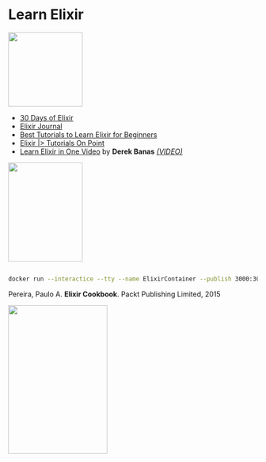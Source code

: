 # Learn Elixir

<img src="https://github.com/manguilar22/icons/blob/master/elixir_logo.png" width="150" height="150"/>

* <a href="https://github.com/seven1m/30-days-of-elixir">30 Days of Elixir</a>
* <a href="https://github.com/ooade/30-Days-Of-Elixir">Elixir Journal</a>
* <a href="https://medium.com/quick-code/the-best-tutorials-to-learn-elixir-for-beginners-3d805ebfe5d3">Best Tutorials to Learn Elixir for Beginners</a>
* <a href="https://www.tutorialspoint.com/elixir/index.htm">Elixir |> Tutorials On Point</a>
* <a href="http://www.newthinktank.com/2017/04/learn-elixir-one-video/"> Learn Elixir in One Video</a> by __Derek Banas__ <a href="https://www.youtube.com/watch?v=pBNOavRoNL0">_(VIDEO)_</a>

<img src="https://github.com/manguilar22/icons/blob/master/docker.svg" width="150" height="200"/>

```bash 

docker run --interactice --tty --name ElixirContainer --publish 3000:3000 manguilar22/elixir:latest 

```

Pereira, Paulo A. **Elixir Cookbook**. Packt Publishing Limited, 2015

<img src="https://www.packtpub.com/sites/default/files/3964_Elixir%20Cookbook_Cover_1.jpg" width="200" height="300"/>

